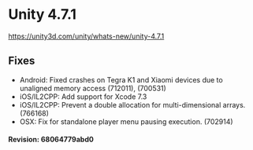 # Unity 4.7.1

https://unity3d.com/unity/whats-new/unity-4.7.1

## Fixes



*   Android: Fixed crashes on Tegra K1 and Xiaomi devices due to unaligned memory access (712011), (700531)
*   iOS/IL2CPP: Add support for Xcode 7.3
*   iOS/IL2CPP: Prevent a double allocation for multi-dimensional arrays. (766168)
*   OSX: Fix for standalone player menu pausing execution. (702914)

#### Revision: 68064779abd0